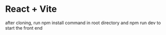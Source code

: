 # React + Vite

after cloning, run npm install command in root directory and npm run dev to start the front end